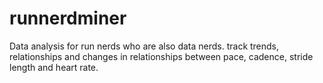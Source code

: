 runnerdminer
============

Data analysis for run nerds who are also data nerds. track trends, relationships and changes in relationships between pace, cadence, stride length and heart rate.
